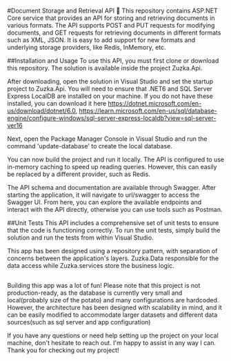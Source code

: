 #Document Storage and Retrieval API 🦜
This repository contains ASP.NET Core service that provides an API for storing and retrieving documents in various formats. The API supports POST and PUT requests for modifying documents, and GET requests for retrieving documents in different formats such as XML, JSON. It is easy to add support for new formats and underlying storage providers, like Redis, InMemory, etc.

##Installation and Usage
To use this API, you must first clone or download this repository. The solution is available inside the project Zuzka.Api.

After downloading, open the solution in Visual Studio and set the startup project to Zuzka.Api. You will need to ensure that .NET6 and SQL Server Express LocalDB are installed on your machine. If you do not have these installed, you can download it here https://dotnet.microsoft.com/en-us/download/dotnet/6.0, https://learn.microsoft.com/en-us/sql/database-engine/configure-windows/sql-server-express-localdb?view=sql-server-ver16

Next, open the Package Manager Console in Visual Studio and run the command 'update-database' to create the local database.

You can now build the project and run it locally. The API is configured to use in-memory caching to speed up reading queries. However, this can easily be replaced by a different provider, such as Redis.

The API schema and documentation are available through Swagger. After starting the application, it will navigate to url/swagger to access the Swagger UI. From here, you can explore the available endpoints and interact with the API directly, otherwise you can use tools such as Postman.

##Unit Tests
This API includes a comprehensive set of unit tests to ensure that the code is functioning correctly. To run the unit tests, simply build the solution and run the tests from within Visual Studio.

This app has been designed using a repository pattern, with separation of concerns between the application's layers. Zuzka.Data responsible for the data access while Zuzka.services store the business logic.

##
Building this app was a lot of fun! Please note that this project is not production-ready, as the database is currently very small and local(probably size of the potato) and many configurations are hardcoded. However, the architecture has been designed with scalability in mind, and it can be easily modified to accommodate larger datasets and different data sources(such as sql server and app configuration)

If you have any questions or need help setting up the project on your local machine, don't hesitate to reach out. I'm happy to assist in any way I can. Thank you for checking out my project!
